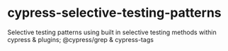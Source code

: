 # cypress-selective-testing-patterns
Selective testing patterns using built in selective testing methods within cypress &amp; plugins; @cypress/grep &amp; cypress-tags
